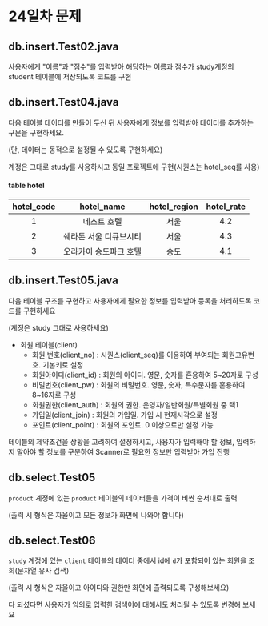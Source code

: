 # 24일차 문제

## db.insert.Test02.java

사용자에게 "이름"과 "점수"를 입력받아 
해당하는 이름과 점수가 study계정의 student 테이블에 저장되도록 코드를 구현

## db.insert.Test04.java

다음 테이블 데이터를 만들어 두신 뒤 사용자에게 정보를 입력받아 데이터를 추가하는 구문을 구현하세요.

(단, 데이터는 동적으로 설정될 수 있도록 구현하세요)

계정은 그대로 study를 사용하시고 동일 프로젝트에 구현(시퀀스는 hotel_seq를 사용)

#### table hotel

| hotel_code | hotel_name | hotel_region | hotel_rate |
| :------: | :------: | :------: | :------: |
| 1 | 네스트 호텔 | 서울 | 4.2 | 
| 2 | 쉐라톤 서울 디큐브시티 | 서울 | 4.3 |
| 3 | 오라카이 송도파크 호텔 | 송도 | 4.1 |

## db.insert.Test05.java

다음 테이블 구조를 구현하고 사용자에게 필요한 정보를 입력받아 등록을 처리하도록 코드를 구현하세요

(계정은 study 그대로 사용하세요)

- 회원 테이블(client)
	- 회원 번호(client_no) : 시퀀스(client_seq)를 이용하여 부여되는 회원고유번호. 기본키로 설정
	- 회원아이디(client_id) : 회원의 아이디. 영문, 숫자를 혼용하여 5~20자로 구성
	- 비밀번호(client_pw) : 회원의 비밀번호. 영문, 숫자, 특수문자를 혼용하여 8~16자로 구성
	- 회원권한(client_auth) : 회원의 권한. 운영자/일반회원/특별회원 중 택1
	- 가입일(client_join) : 회원의 가입일. 가입 시 현재시각으로 설정
	- 포인트(client_point) : 회원의 포인트. 0 이상으로만 설정 가능

테이블의 제약조건을 상황을 고려하여 설정하시고, 
사용자가 입력해야 할 정보, 입력하지 말아야 할 정보를 구분하여 Scanner로 필요한 정보만 입력받아 가입 진행
 
## db.select.Test05

`product` 계정에 있는 `product` 테이블의 데이터들을 가격이 비싼 순서대로 출력

(출력 시 형식은 자율이고 모든 정보가 화면에 나와야 합니다)

## db.select.Test06

`study` 계정에 있는 `client` 테이블의 데이터 중에서 id에 `d`가 포함되어 있는 회원을 조회(문자열 유사 검색)

(출력 시 형식은 자율이고 아이디와 권한만 화면에 출력되도록 구성해보세요)

다 되셨다면 사용자가 임의로 입력한 검색어에 대해서도 처리될 수 있도록 변경해 보세요
















